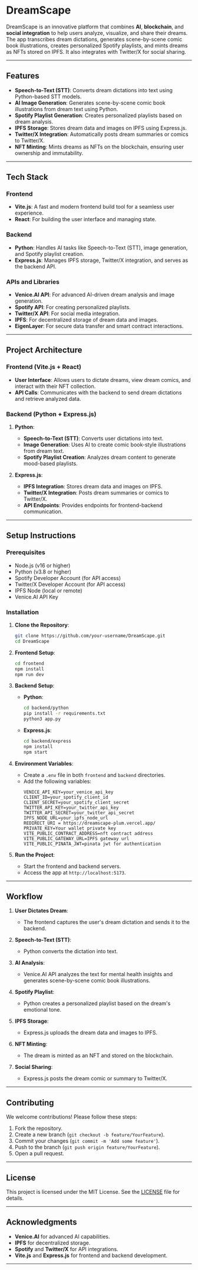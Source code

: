 # DreamScape

DreamScape is an innovative platform that combines **AI**, **blockchain**, and **social integration** to help users analyze, visualize, and share their dreams. The app transcribes dream dictations, generates scene-by-scene comic book illustrations, creates personalized Spotify playlists, and mints dreams as NFTs stored on IPFS. It also integrates with Twitter/X for social sharing.

---

## Features

- **Speech-to-Text (STT)**: Converts dream dictations into text using Python-based STT models.
- **AI Image Generation**: Generates scene-by-scene comic book illustrations from dream text using Python.
- **Spotify Playlist Generation**: Creates personalized playlists based on dream analysis.
- **IPFS Storage**: Stores dream data and images on IPFS using Express.js.
- **Twitter/X Integration**: Automatically posts dream summaries or comics to Twitter/X.
- **NFT Minting**: Mints dreams as NFTs on the blockchain, ensuring user ownership and immutability.

---

## Tech Stack

### Frontend
- **Vite.js**: A fast and modern frontend build tool for a seamless user experience.
- **React**: For building the user interface and managing state.

### Backend
- **Python**: Handles AI tasks like Speech-to-Text (STT), image generation, and Spotify playlist creation.
- **Express.js**: Manages IPFS storage, Twitter/X integration, and serves as the backend API.

### APIs and Libraries
- **Venice.AI API**: For advanced AI-driven dream analysis and image generation.
- **Spotify API**: For creating personalized playlists.
- **Twitter/X API**: For social media integration.
- **IPFS**: For decentralized storage of dream data and images.
- **EigenLayer**: For secure data transfer and smart contract interactions.

---

## Project Architecture

### Frontend (Vite.js + React)
- **User Interface**: Allows users to dictate dreams, view dream comics, and interact with their NFT collection.
- **API Calls**: Communicates with the backend to send dream dictations and retrieve analyzed data.

### Backend (Python + Express.js)
1. **Python**:
   - **Speech-to-Text (STT)**: Converts user dictations into text.
   - **Image Generation**: Uses AI to create comic book-style illustrations from dream text.
   - **Spotify Playlist Creation**: Analyzes dream content to generate mood-based playlists.

2. **Express.js**:
   - **IPFS Integration**: Stores dream data and images on IPFS.
   - **Twitter/X Integration**: Posts dream summaries or comics to Twitter/X.
   - **API Endpoints**: Provides endpoints for frontend-backend communication.

---

## Setup Instructions

### Prerequisites
- Node.js (v16 or higher)
- Python (v3.8 or higher)
- Spotify Developer Account (for API access)
- Twitter/X Developer Account (for API access)
- IPFS Node (local or remote)
- Venice.AI API Key

### Installation

1. **Clone the Repository**:
   ```bash
   git clone https://github.com/your-username/DreamScape.git
   cd DreamScape
   ```

2. **Frontend Setup**:
   ```bash
   cd frontend
   npm install
   npm run dev
   ```

3. **Backend Setup**:
   - **Python**:
     ```bash
     cd backend/python
     pip install -r requirements.txt
     python3 app.py
     ```
   - **Express.js**:
     ```bash
     cd backend/express
     npm install
     npm start
     ```

4. **Environment Variables**:
   - Create a `.env` file in both `frontend` and `backend` directories.
   - Add the following variables:
     ```
     VENICE_API_KEY=your_venice_api_key
     CLIENT_ID=your_spotify_client_id
     CLIENT_SECRET=your_spotify_client_secret
     TWITTER_API_KEY=your_twitter_api_key
     TWITTER_API_SECRET=your_twitter_api_secret
     IPFS_NODE_URL=your_ipfs_node_url
     REDIRECT_URI = https://dreamscape-plum.vercel.app/
     PRIVATE_KEY=Your wallet private key
     VITE_PUBLIC_CONTRACT_ADDRESS=nft contract address
     VITE_PUBLIC_GATEWAY_URL=IPFS gateway url
     VITE_PUBLIC_PINATA_JWT=pinata jwt for authentication
     ```

5. **Run the Project**:
   - Start the frontend and backend servers.
   - Access the app at `http://localhost:5173`.

---

## Workflow

1. **User Dictates Dream**:
   - The frontend captures the user's dream dictation and sends it to the backend.

2. **Speech-to-Text (STT)**:
   - Python converts the dictation into text.

3. **AI Analysis**:
   - Venice.AI API analyzes the text for mental health insights and generates scene-by-scene comic book illustrations.

4. **Spotify Playlist**:
   - Python creates a personalized playlist based on the dream's emotional tone.

5. **IPFS Storage**:
   - Express.js uploads the dream data and images to IPFS.

6. **NFT Minting**:
   - The dream is minted as an NFT and stored on the blockchain.

7. **Social Sharing**:
   - Express.js posts the dream comic or summary to Twitter/X.

---

## Contributing

We welcome contributions! Please follow these steps:
1. Fork the repository.
2. Create a new branch (`git checkout -b feature/YourFeature`).
3. Commit your changes (`git commit -m 'Add some feature'`).
4. Push to the branch (`git push origin feature/YourFeature`).
5. Open a pull request.

---

## License

This project is licensed under the MIT License. See the [LICENSE](LICENSE) file for details.

---

## Acknowledgments

- **Venice.AI** for advanced AI capabilities.
- **IPFS** for decentralized storage.
- **Spotify** and **Twitter/X** for API integrations.
- **Vite.js** and **Express.js** for frontend and backend development.

---